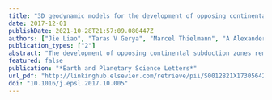 ```yaml
---
title: "3D geodynamic models for the development of opposing continental subduction zones: The Hindu Kush–Pamir example"
date: 2017-12-01
publishDate: 2021-10-28T21:57:09.080447Z
authors: ["Jie Liao", "Taras V Gerya", "Marcel Thielmann", "A Alexander G Webb", "Sofia-Katerina Kufner", "An Yin"]
publication_types: ["2"]
abstract: "The development of opposing continental subduction zones remains scantly explored in three dimensions. The Hindu Kush–Pamir orogenic system at the western end of the Himalayan orogen provides a rare example of continental collision linked to two opposing intra-continental subduction zones. The subducted plates feature a peculiar 3D geometry consisting of two distinct lithospheric fragments with different polarities, subduction angles and slab-curvatures beneath the Hindu Kush and Pamir, respectively. Using 3D geodynamic modeling, we simulate possible development of two opposing continental subduction zones to understand the dynamic evolution of the Hindu Kush–Pamir orogenic system. Our geodynamic model reproduces the major tectonic elements observed: (1) the deeper subduction depth, the steeper dip angle and the southward offset of the Hindu Kush subduction zone relative to the Pamir naturally occur if convergence direction of the subducting Indian plate and dip-direction of the Hindu Kush subduction zone match. (2) The formation of the highly asymmetrically curved Pamir region and the south-dipping subduction is promoted by the initial geometry of the indenting Indian lithosphere together with the existence of a major strike-slip fault on the eastern margin of the Pamir region. (3) Subduction of only the lower continental crust during continental collision can occur if the coupling between upper and lower crusts is weak enough to allow a separation of these two components, and that (4) the subduction of mainly lower crust then facilitates that conditions for intermediate-depth seismicity can be reached. (5) The secondary tectonic features modeled here such as strike-slip-fault growth, north–northwest striking extension zone, and lateral flow of the thickened ductile upper crust are comparable to the current tectonics of the region. (6) Model results are further compared to the potentially similar orogenic system, i.e., the Alpine orogen, in terms of the curved Western Alpine arc and the two opposing subducted slabs beneath the Alps and the Dinarides."
featured: false
publication: "*Earth and Planetary Science Letters*"
url_pdf: "http://linkinghub.elsevier.com/retrieve/pii/S0012821X17305642"
doi: "10.1016/j.epsl.2017.10.005"
---
```


